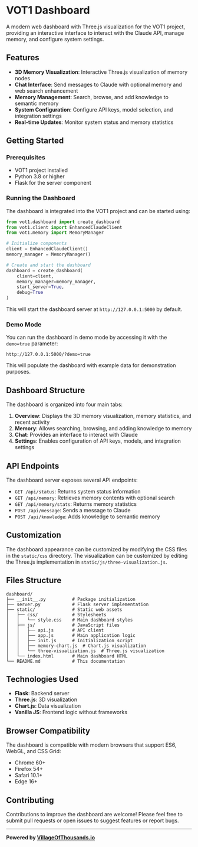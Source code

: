 # VOT1 Dashboard

A modern web dashboard with Three.js visualization for the VOT1 project, providing an interactive interface to interact with the Claude API, manage memory, and configure system settings.

## Features

- **3D Memory Visualization**: Interactive Three.js visualization of memory nodes
- **Chat Interface**: Send messages to Claude with optional memory and web search enhancement
- **Memory Management**: Search, browse, and add knowledge to semantic memory
- **System Configuration**: Configure API keys, model selection, and integration settings
- **Real-time Updates**: Monitor system status and memory statistics

## Getting Started

### Prerequisites

- VOT1 project installed
- Python 3.8 or higher
- Flask for the server component

### Running the Dashboard

The dashboard is integrated into the VOT1 project and can be started using:

```python
from vot1.dashboard import create_dashboard
from vot1.client import EnhancedClaudeClient
from vot1.memory import MemoryManager

# Initialize components
client = EnhancedClaudeClient()
memory_manager = MemoryManager()

# Create and start the dashboard
dashboard = create_dashboard(
    client=client,
    memory_manager=memory_manager,
    start_server=True,
    debug=True
)
```

This will start the dashboard server at `http://127.0.0.1:5000` by default.

### Demo Mode

You can run the dashboard in demo mode by accessing it with the `demo=true` parameter:

```
http://127.0.0.1:5000/?demo=true
```

This will populate the dashboard with example data for demonstration purposes.

## Dashboard Structure

The dashboard is organized into four main tabs:

1. **Overview**: Displays the 3D memory visualization, memory statistics, and recent activity
2. **Memory**: Allows searching, browsing, and adding knowledge to memory
3. **Chat**: Provides an interface to interact with Claude
4. **Settings**: Enables configuration of API keys, models, and integration settings

## API Endpoints

The dashboard server exposes several API endpoints:

- `GET /api/status`: Returns system status information
- `GET /api/memory`: Retrieves memory contents with optional search
- `GET /api/memory/stats`: Returns memory statistics
- `POST /api/message`: Sends a message to Claude
- `POST /api/knowledge`: Adds knowledge to semantic memory

## Customization

The dashboard appearance can be customized by modifying the CSS files in the `static/css` directory. The visualization can be customized by editing the Three.js implementation in `static/js/three-visualization.js`.

## Files Structure

```
dashboard/
├── __init__.py          # Package initialization
├── server.py            # Flask server implementation
├── static/              # Static web assets
│   ├── css/             # Stylesheets
│   │   └── style.css    # Main dashboard styles
│   ├── js/              # JavaScript files
│   │   ├── api.js       # API client
│   │   ├── app.js       # Main application logic
│   │   ├── init.js      # Initialization script
│   │   ├── memory-chart.js  # Chart.js visualization
│   │   └── three-visualization.js  # Three.js visualization
│   └── index.html       # Main dashboard HTML
└── README.md            # This documentation
```

## Technologies Used

- **Flask**: Backend server
- **Three.js**: 3D visualization
- **Chart.js**: Data visualization
- **Vanilla JS**: Frontend logic without frameworks

## Browser Compatibility

The dashboard is compatible with modern browsers that support ES6, WebGL, and CSS Grid:

- Chrome 60+
- Firefox 54+
- Safari 10.1+
- Edge 16+

## Contributing

Contributions to improve the dashboard are welcome! Please feel free to submit pull requests or open issues to suggest features or report bugs.

---

**Powered by [VillageOfThousands.io](https://villageofthousands.io)** 